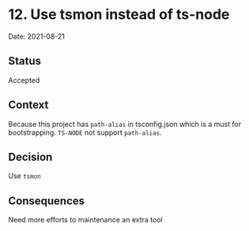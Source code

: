 # 12. Use tsmon instead of ts-node

Date: 2021-08-21

## Status

Accepted

## Context

Because this project has `path-alias` in tsconfig.json which is a must for bootstrapping. `TS-NODE` not support `path-alias`.

## Decision

Use `tsmon`

## Consequences

Need more efforts to maintenance an extra tool
